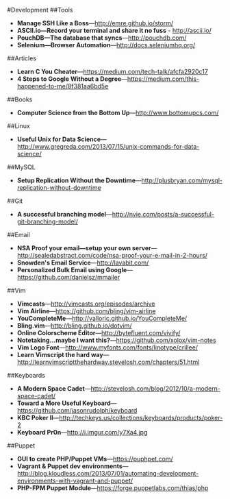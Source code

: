 #Development
##Tools
* **Manage SSH Like a Boss**—http://emre.github.io/storm/
* **ASCII.io—Record your terminal and share it no fuss** - http://ascii.io/
* **PouchDB—The database that syncs**—http://pouchdb.com/
* **Selenium—Browser Automation**—http://docs.seleniumhq.org/

##Articles
* **Learn C You Cheater**—https://medium.com/tech-talk/afcfa2920c17
* **4 Steps to Google Without a Degree**—https://medium.com/this-happened-to-me/8f381aa6bd5e

##Books
* **Computer Science from the Bottom Up**—http://www.bottomupcs.com/

##Linux
* **Useful Unix for Data Science**—http://www.gregreda.com/2013/07/15/unix-commands-for-data-science/

##MySQL
* **Setup Replication Without the Downtime**—http://plusbryan.com/mysql-replication-without-downtime

##Git
* **A successful branching model**—http://nvie.com/posts/a-successful-git-branching-model/

##Email
* **NSA Proof your email—setup your own server**—http://sealedabstract.com/code/nsa-proof-your-e-mail-in-2-hours/
* **Snowden's Email Service**—http://lavabit.com/
* **Personalized Bulk Email using Google**—https://github.com/danielsz/mmailer

##Vim
* **Vimcasts**—http://vimcasts.org/episodes/archive
* **Vim Airline**—https://github.com/bling/vim-airline
* **YouCompleteMe**—http://valloric.github.io/YouCompleteMe/
* **Bling.vim**—http://bling.github.io/dotvim/
* **Online Colorscheme Editor**—http://bytefluent.com/vivify/
* **Notetaking…maybe I want this?**—https://github.com/xolox/vim-notes
* **Vim Logo Font**—http://www.myfonts.com/fonts/linotype/crillee/
* **Learn Vimscript the hard way**—http://learnvimscriptthehardway.stevelosh.com/chapters/51.html

##Keyboards
* **A Modern Space Cadet**—http://stevelosh.com/blog/2012/10/a-modern-space-cadet/
* **Toward a More Useful Keyboard**—https://github.com/jasonrudolph/keyboard
* **KBC Poker II**—http://techkeys.us/collections/keyboards/products/poker-2
* **Keyboard Pr0n**—http://i.imgur.com/y7Xa4.jpg

##Puppet
* **GUI to create PHP/Puppet VMs**—https://puphpet.com/
* **Vagrant &amp; Puppet dev environments**—http://blog.kloudless.com/2013/07/01/automating-development-environments-with-vagrant-and-puppet/
* **PHP-FPM Puppet Module**—https://forge.puppetlabs.com/thias/php